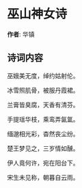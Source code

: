 # 巫山神女诗

**作者**: 华镇

## 诗词内容

巫娥美无度，绰约姑射伦。

冰雪照肌骨，被服丹霞裙。

兰膏皆臭腐，天香有清芬。

手提瑶华枝，乘鸾弄氤氲。

缅邈相光彩，杳然丧尘纷。

楚王梦见之，三岁情如醺。

伊人竟何许，宛在阳台下。

宋生未见称，朝暮自云雨。

